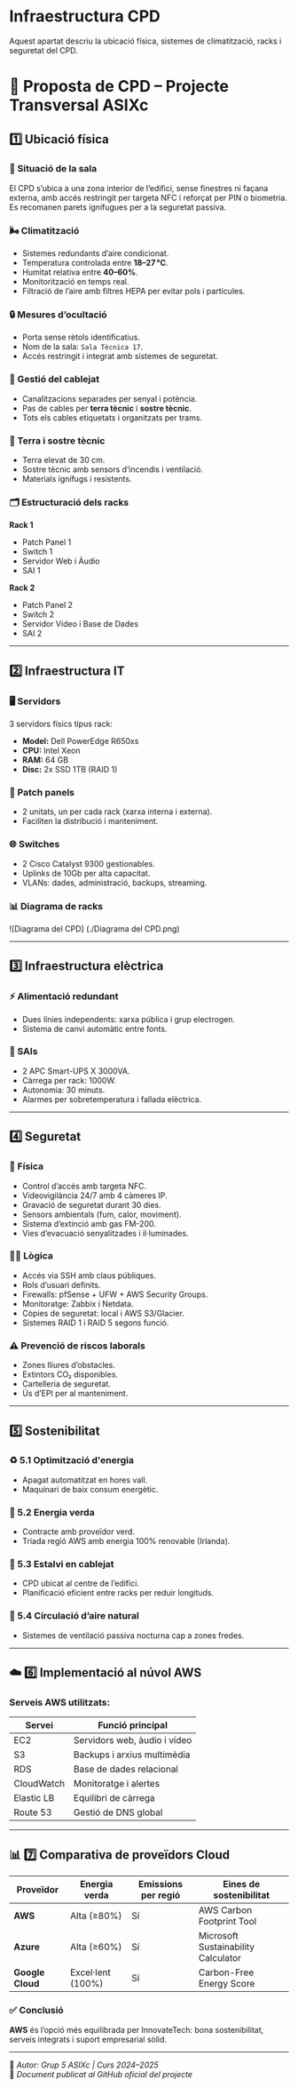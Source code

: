 # Infraestructura CPD

Aquest apartat descriu la ubicació física, sistemes de climatització, racks i seguretat del CPD.

# 🏢 Proposta de CPD – Projecte Transversal ASIXc

## 1️⃣ Ubicació física

### 📍 Situació de la sala
El CPD s’ubica a una zona interior de l’edifici, sense finestres ni façana externa, amb accés restringit per targeta NFC i reforçat per PIN o biometria. Es recomanen parets ignífugues per a la seguretat passiva.

### 🌬️ Climatització
- Sistemes redundants d’aire condicionat.
- Temperatura controlada entre **18–27 °C**.
- Humitat relativa entre **40–60%**.
- Monitorització en temps real.
- Filtració de l’aire amb filtres HEPA per evitar pols i partícules.

### 🔒 Mesures d’ocultació
- Porta sense rètols identificatius.
- Nom de la sala: `Sala Tècnica 17`.
- Accés restringit i integrat amb sistemes de seguretat.

### 🔌 Gestió del cablejat
- Canalitzacions separades per senyal i potència.
- Pas de cables per **terra tècnic** i **sostre tècnic**.
- Tots els cables etiquetats i organitzats per trams.

### 🧱 Terra i sostre tècnic
- Terra elevat de 30 cm.
- Sostre tècnic amb sensors d’incendis i ventilació.
- Materials ignífugs i resistents.

### 🗂️ Estructuració dels racks

**Rack 1**
- Patch Panel 1
- Switch 1
- Servidor Web i Àudio
- SAI 1

**Rack 2**
- Patch Panel 2
- Switch 2
- Servidor Vídeo i Base de Dades
- SAI 2

---

## 2️⃣ Infraestructura IT

### 🖥️ Servidors
3 servidors físics tipus rack:
- **Model:** Dell PowerEdge R650xs
- **CPU:** Intel Xeon
- **RAM:** 64 GB
- **Disc:** 2x SSD 1TB (RAID 1)

### 🔌 Patch panels
- 2 unitats, un per cada rack (xarxa interna i externa).
- Faciliten la distribució i manteniment.

### 🌐 Switches
- 2 Cisco Catalyst 9300 gestionables.
- Uplinks de 10Gb per alta capacitat.
- VLANs: dades, administració, backups, streaming.

### 📊 Diagrama de racks
![Diagrama del CPD] (./Diagrama del CPD.png)

---

## 3️⃣ Infraestructura elèctrica

### ⚡ Alimentació redundant
- Dues línies independents: xarxa pública i grup electrogen.
- Sistema de canvi automàtic entre fonts.

### 🔋 SAIs
- 2 APC Smart-UPS X 3000VA.
- Càrrega per rack: 1000W.
- Autonomia: 30 minuts.
- Alarmes per sobretemperatura i fallada elèctrica.

---

## 4️⃣ Seguretat

### 🔐 Física
- Control d’accés amb targeta NFC.
- Videovigilància 24/7 amb 4 càmeres IP.
- Gravació de seguretat durant 30 dies.
- Sensors ambientals (fum, calor, moviment).
- Sistema d’extinció amb gas FM-200.
- Vies d’evacuació senyalitzades i il·luminades.

### 🧑‍💻 Lògica
- Accés via SSH amb claus públiques.
- Rols d’usuari definits.
- Firewalls: pfSense + UFW + AWS Security Groups.
- Monitoratge: Zabbix i Netdata.
- Còpies de seguretat: local i AWS S3/Glacier.
- Sistemes RAID 1 i RAID 5 segons funció.

### ⚠️ Prevenció de riscos laborals
- Zones lliures d’obstacles.
- Extintors CO₂ disponibles.
- Cartelleria de seguretat.
- Ús d’EPI per al manteniment.

---

## 5️⃣ Sostenibilitat

### ♻️ 5.1 Optimització d'energia
- Apagat automatitzat en hores vall.
- Maquinari de baix consum energètic.

### 🌱 5.2 Energia verda
- Contracte amb proveïdor verd.
- Triada regió AWS amb energia 100% renovable (Irlanda).

### 🔌 5.3 Estalvi en cablejat
- CPD ubicat al centre de l’edifici.
- Planificació eficient entre racks per reduir longituds.

### 💨 5.4 Circulació d’aire natural
- Sistemes de ventilació passiva nocturna cap a zones fredes.

---

## ☁️ 6️⃣ Implementació al núvol AWS

### Serveis AWS utilitzats:
| Servei        | Funció principal                      |
|---------------|----------------------------------------|
| EC2           | Servidors web, àudio i vídeo          |
| S3            | Backups i arxius multimèdia           |
| RDS           | Base de dades relacional              |
| CloudWatch    | Monitoratge i alertes                 |
| Elastic LB    | Equilibri de càrrega                  |
| Route 53      | Gestió de DNS global                  |

---

## 📊 7️⃣ Comparativa de proveïdors Cloud

| Proveïdor       | Energia verda     | Emissions per regió | Eines de sostenibilitat                    |
|------------------|--------------------|----------------------|--------------------------------------------|
| **AWS**          | Alta (≥80%)         | Sí                   | AWS Carbon Footprint Tool                 |
| **Azure**        | Alta (≥60%)         | Sí                   | Microsoft Sustainability Calculator       |
| **Google Cloud** | Excel·lent (100%)   | Sí                   | Carbon-Free Energy Score                  |

### ✅ Conclusió
**AWS** és l’opció més equilibrada per InnovateTech: bona sostenibilitat, serveis integrats i suport empresarial sòlid.

---

📌 *Autor: Grup 5 ASIXc | Curs 2024–2025*  
📁 *Document publicat al GitHub oficial del projecte*
